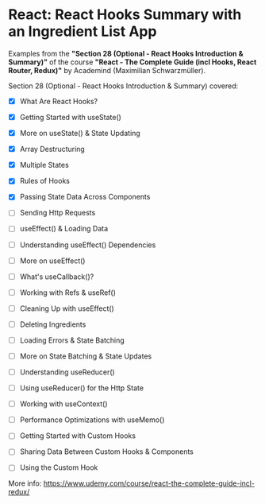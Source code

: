 # React: React Hooks Summary with an Ingredient List App

Examples from the **"Section 28 (Optional - React Hooks Introduction & Summary)"** of the course **"React - The Complete Guide (incl Hooks, React Router, Redux)"** by Academind (Maximilian Schwarzmüller).

Section 28 (Optional - React Hooks Introduction & Summary) covered:

- [x] What Are React Hooks?
- [x] Getting Started with useState()
- [x] More on useState() & State Updating
- [x] Array Destructuring
- [x] Multiple States
- [x] Rules of Hooks
- [x] Passing State Data Across Components
- [ ] Sending Http Requests
- [ ] useEffect() & Loading Data
- [ ] Understanding useEffect() Dependencies
- [ ] More on useEffect()
- [ ] What's useCallback()?
- [ ] Working with Refs & useRef()
- [ ] Cleaning Up with useEffect()
- [ ] Deleting Ingredients
- [ ] Loading Errors & State Batching
- [ ] More on State Batching & State Updates
- [ ] Understanding useReducer()
- [ ] Using useReducer() for the Http State
- [ ] Working with useContext()
- [ ] Performance Optimizations with useMemo()
- [ ] Getting Started with Custom Hooks
- [ ] Sharing Data Between Custom Hooks & Components
- [ ] Using the Custom Hook


More info: https://www.udemy.com/course/react-the-complete-guide-incl-redux/
